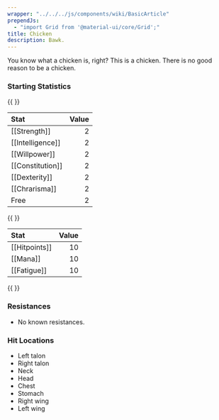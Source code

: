 ```yaml
---
wrapper: "../../../js/components/wiki/BasicArticle"
prependJs: 
  - "import Grid from '@material-ui/core/Grid';"
title: Chicken
description: Bawk.
---
```

You know what a chicken is, right?  This is a chicken.  There is no good reason to be a chicken.  

### Starting Statistics
{{ <Grid container spacing={24}><Grid item> }}

| Stat            | Value |
|:----------------|------:|
|[[Strength]]     |     2 |
|[[Intelligence]] |     2 |
|[[Willpower]]    |     2 |
|[[Constitution]] |     2 |
|[[Dexterity]]    |     2 |
|[[Chrarisma]]    |     2 |
|Free             |     2 |

{{ </Grid><Grid item> }}

| Stat         | Value |
|:-------------|------:|
|[[Hitpoints]] |    10 |
|[[Mana]]      |    10 |
|[[Fatigue]]   |    10 |

{{ </Grid></Grid> }}

### Resistances

* No known resistances.    

### Hit Locations
* Left talon
* Right talon
* Neck
* Head
* Chest
* Stomach
* Right wing
* Left wing
